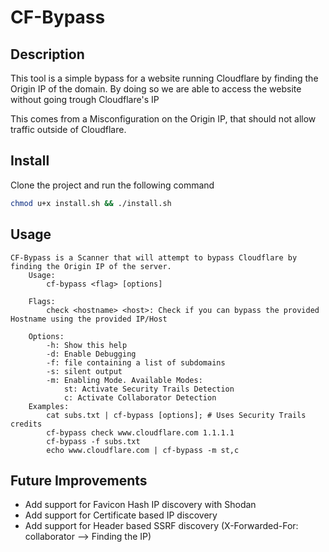 # CF-Bypass 


## Description

This tool is a simple bypass for a website running Cloudflare by finding the Origin IP of the domain. By doing so we are able to access the website without going trough Cloudflare's IP

This comes from a Misconfiguration on the Origin IP, that should not allow traffic outside of Cloudflare. 


## Install

Clone the project and run the following command

```bash
chmod u+x install.sh && ./install.sh
```


## Usage

```
CF-Bypass is a Scanner that will attempt to bypass Cloudflare by finding the Origin IP of the server.
	Usage:
		cf-bypass <flag> [options]

	Flags:
		check <hostname> <host>: Check if you can bypass the provided Hostname using the provided IP/Host

	Options:
		-h: Show this help
		-d: Enable Debugging
		-f: file containing a list of subdomains
		-s: silent output
		-m: Enabling Mode. Available Modes:
			st: Activate Security Trails Detection
			c: Activate Collaborator Detection
	Examples:
		cat subs.txt | cf-bypass [options]; # Uses Security Trails credits
		cf-bypass check www.cloudflare.com 1.1.1.1
		cf-bypass -f subs.txt
		echo www.cloudflare.com | cf-bypass -m st,c
```


## Future Improvements

- Add support for Favicon Hash IP discovery with Shodan
- Add support for Certificate based IP discovery
- Add support for Header based SSRF discovery (X-Forwarded-For: collaborator --> Finding the IP)

